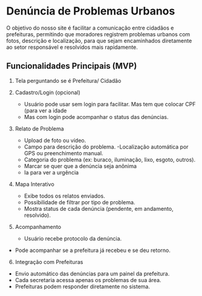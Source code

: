 # Denúncia de Problemas Urbanos
O objetivo do nosso site é facilitar a comunicação entre cidadãos e prefeituras, permitindo que moradores registrem problemas urbanos com fotos, descrição e localização, para que sejam encaminhados diretamente ao setor responsável e resolvidos mais rapidamente.

## Funcionalidades Principais (MVP)
1. Tela perguntando se é Prefeitura/ Cidadão
   
2. Cadastro/Login (opcional)
   - Usuário pode usar sem login para facilitar. Mas tem que colocar CPF (para ver a idade
   - Mas com login pode acompanhar o status das denúncias.
   
3. Relato de Problema
    - Upload de foto ou vídeo.
   - Campo para descrição do problema.
   -Localização automática por GPS ou preenchimento manual.
   - Categoria do problema (ex: buraco, iluminação, lixo, esgoto, outros).
   - Marcar se quer que a denúncia seja anônima 
   - Ia para ver a urgência 
   
4. Mapa Interativo
   - Exibe todos os relatos enviados.
   - Possibilidade de filtrar por tipo de problema.
   - Mostra status de cada denúncia (pendente, em andamento, resolvido).
   
5. Acompanhamento
    - Usuário recebe protocolo da denúncia.
  - Pode acompanhar se a prefeitura já recebeu e se deu retorno.
   
6. Integração com Prefeituras
  - Envio automático das denúncias para um painel da prefeitura.
   - Cada secretaria acessa apenas os problemas de sua área.
   - Prefeituras podem responder diretamente no sistema.
